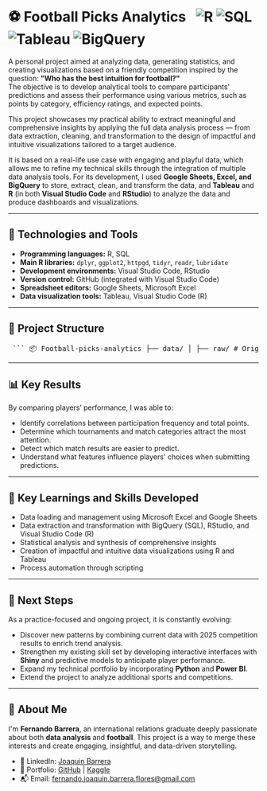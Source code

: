 # ⚽ Football Picks Analytics &nbsp; ![R](https://img.shields.io/badge/R-276DC3?style=for-the-badge&logo=r&logoColor=white) ![SQL](https://img.shields.io/badge/SQL-4479A1?style=for-the-badge&logo=postgresql&logoColor=white) ![Tableau](https://img.shields.io/badge/Tableau-E97627?style=for-the-badge&logo=tableau&logoColor=white) ![BigQuery](https://img.shields.io/badge/BigQuery-4285F4?style=for-the-badge&logo=googlecloud&logoColor=white)

A personal project aimed at analyzing data, generating statistics, and creating visualizations based on a friendly competition inspired by the question: **"Who has the best intuition for football?"**  
The objective is to develop analytical tools to compare participants' predictions and assess their performance using various metrics, such as points by category, efficiency ratings, and expected points.

This project showcases my practical ability to extract meaningful and comprehensive insights by applying the full data analysis process — from data extraction, cleaning, and transformation to the design of impactful and intuitive visualizations tailored to a target audience.

It is based on a real-life use case with engaging and playful data, which allows me to refine my technical skills through the integration of multiple data analysis tools. For its development, I used **Google Sheets, Excel, and BigQuery** to store, extract, clean, and transform the data, and **Tableau** and **R** (in both **Visual Studio Code** and **RStudio**) to analyze the data and produce dashboards and visualizations.

---

## 🧰 Technologies and Tools

- **Programming languages:** R, SQL  
- **Main R libraries:** `dplyr`, `ggplot2`, `httpgd`, `tidyr`, `readr`, `lubridate`  
- **Development environments:** Visual Studio Code, RStudio  
- **Version control:** GitHub (integrated with Visual Studio Code)  
- **Spreadsheet editors:** Google Sheets, Microsoft Excel  
- **Data visualization tools:** Tableau, Visual Studio Code (R)

---

## 📁 Project Structure

<pre> ``` 📦 Football-picks-analytics ├── data/ │ ├── raw/ # Original CSV data files │ └── processed/ # Cleaned datasets and calculated metrics ├── scripts/ # R and SQL scripts for analysis and visualization ├── outputs/ # Final plots and dashboards └── README.md # Project description and documentation ``` </pre>

---

## 📊 Key Results

By comparing players’ performance, I was able to:
- Identify correlations between participation frequency and total points.
- Determine which tournaments and match categories attract the most attention.
- Detect which match results are easier to predict.
- Understand what features influence players' choices when submitting predictions.

---

## 🧠 Key Learnings and Skills Developed

- Data loading and management using Microsoft Excel and Google Sheets  
- Data extraction and transformation with BigQuery (SQL), RStudio, and Visual Studio Code (R)  
- Statistical analysis and synthesis of comprehensive insights  
- Creation of impactful and intuitive data visualizations using R and Tableau  
- Process automation through scripting  

---

## 🔄 Next Steps

As a practice-focused and ongoing project, it is constantly evolving:
- Discover new patterns by combining current data with 2025 competition results to enrich trend analysis.
- Strengthen my existing skill set by developing interactive interfaces with **Shiny** and predictive models to anticipate player performance.
- Expand my technical portfolio by incorporating **Python** and **Power BI**.
- Extend the project to analyze additional sports and competitions.

---

## 👤 About Me

I'm **Fernando Barrera**, an international relations graduate deeply passionate about both **data analysis** and **football**. This project is a way to merge these interests and create engaging, insightful, and data-driven storytelling.

- 💼 LinkedIn: [Joaquin Barrera](https://www.linkedin.com/in/-joaquin-barrera-/)  
- 🧪 Portfolio: [GitHub](https://github.com/Joaquin-Barrera-Flores) | [Kaggle](https://www.kaggle.com/fjoaquinbarreraf)  
- 📬 Email: fernando.joaquin.barrera.flores@gmail.com

